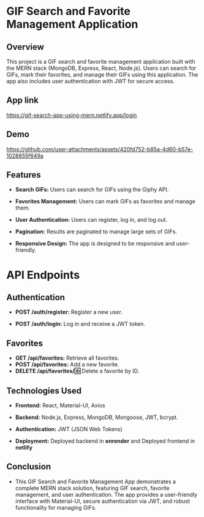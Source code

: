 # GIF Search and Favorite Management Application

## Overview

This project is a GIF search and favorite management application built with the MERN stack (MongoDB, Express, React, Node.js). Users can search for GIFs, mark their favorites, and manage their GIFs using this application. The app also includes user authentication with JWT for secure access.

## App link

https://gif-search-app-using-mern.netlify.app/login

## Demo

https://github.com/user-attachments/assets/420fd752-b85a-4d60-b57e-1028855f649a

## Features

- **Search GIFs:** Users can search for GIFs using the Giphy API.

- **Favorites Management:** Users can mark GIFs as favorites and manage them.

- **User Authentication:** Users can register, log in, and log out.

- **Pagination:** Results are paginated to manage large sets of GIFs.

- **Responsive Design:** The app is designed to be responsive and user-friendly.

# API Endpoints

## Authentication

- **POST /auth/register:** Register a new user.

- **POST /auth/login:** Log in and receive a JWT token.

## Favorites

- **GET /api/favorites:** Retrieve all favorites.
- **POST /api/favorites:** Add a new favorite.
- **DELETE /api/favorites/:id:** Delete a favorite by ID.

## Technologies Used

- **Frontend:** React, Material-UI, Axios

- **Backend:** Node.js, Express, MongoDB, Mongoose, JWT, bcrypt.

- **Authentication:** JWT (JSON Web Tokens)

- **Deployment:** Deployed backend in **onrender** and Deployed frontend in **netlify**

## Conclusion

- This GIF Search and Favorite Management App demonstrates a complete MERN stack solution, featuring GIF search, favorite management, and user authentication. The app provides a user-friendly interface with Material-UI, secure authentication via JWT, and robust functionality for managing GIFs.
